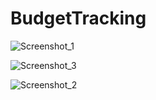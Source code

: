 # BudgetTracking

![Screenshot_1](https://user-images.githubusercontent.com/77663475/163671748-e1be8acf-dcb0-41b4-9ae7-be9f08f5a695.png)

![Screenshot_3](https://user-images.githubusercontent.com/77663475/163671760-e097ca8b-6736-4daa-8b2b-03febb92d93c.png)

![Screenshot_2](https://user-images.githubusercontent.com/77663475/163671761-aafb06bf-7196-4573-8fa6-b1808de9d8bc.png)
